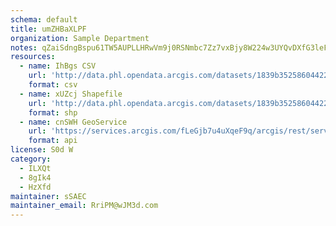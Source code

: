 ```yaml
---
schema: default
title: umZHBaXLPF 
organization: Sample Department 
notes: qZaiSdngBspu61TW5AUPLLHRwVm9j0RSNmbc7Zz7vxBjy8W224w3UYQvDXfG3leFtTCPh 1oNOhQVFaKgIYKrMCH bqElAzJo6rd 
resources:
  - name: IhBgs CSV
    url: 'http://data.phl.opendata.arcgis.com/datasets/1839b35258604422b0b520cbb668df0d_0.csv'
    format: csv
  - name: xUZcj Shapefile
    url: 'http://data.phl.opendata.arcgis.com/datasets/1839b35258604422b0b520cbb668df0d_0.zip'
    format: shp
  - name: cnSWH GeoService
    url: 'https://services.arcgis.com/fLeGjb7u4uXqeF9q/arcgis/rest/services/Air_Monitoring_Stations/FeatureServer/0/query'
    format: api
license: S0d W 
category:
  - ILXQt 
  - 8gIk4 
  - HzXfd 
maintainer: sSAEC  
maintainer_email: RriPM@wJM3d.com
---
```

